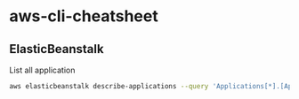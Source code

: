 # aws-cli-cheatsheet

## ElasticBeanstalk

List all application

```bash
aws elasticbeanstalk describe-applications --query 'Applications[*].[ApplicationName]' --output text
```


